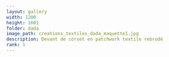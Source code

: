 ```yaml
---
layout: gallery
width: 1200
height: 1601
folder: dada
image_path: creations_textiles_dada_maquette1.jpg
description: Devant de corset en patchwork textile rebrodé
rank: 1
---
```

